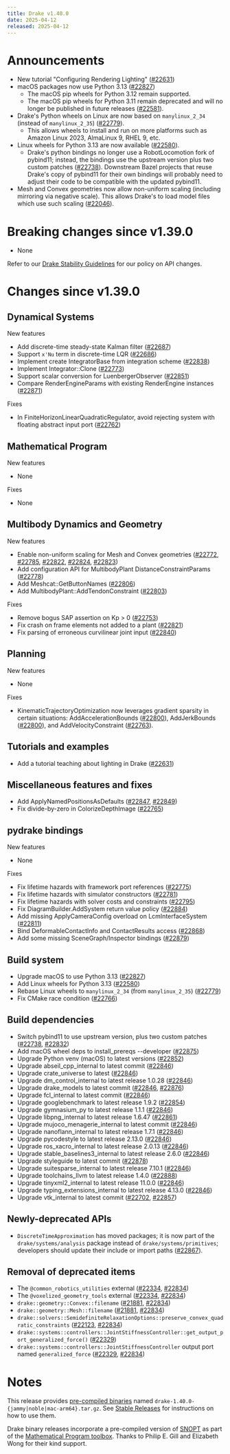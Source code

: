 ```yaml
---
title: Drake v1.40.0
date: 2025-04-12
released: 2025-04-12
---
```


# Announcements

* New tutorial "Configuring Rendering Lighting" ([#22631][_#22631])
* macOS packages now use Python 3.13 ([#22827][_#22827])
  * The macOS pip wheels for Python 3.12 remain supported.
  * The macOS pip wheels for Python 3.11 remain deprecated and will no longer be
    published in future releases ([#22581](_#22581)).
* Drake's Python wheels on Linux are now based on `manylinux_2_34` (instead of
  `manylinux_2_35`) ([#22779][_#22779]).
  * This allows wheels to install and run on more platforms such as Amazon Linux
	2023, AlmaLinux 9, RHEL 9, etc.
* Linux wheels for Python 3.13 are now available ([#22580][_#22580]).
  * Drake's python bindings no longer use a RobotLocomotion fork of pybind11;
    instead, the bindings use the upstream version plus two custom patches
    ([#22738][_#22738]). Downstream Bazel projects that reuse Drake's copy of
    pybind11 for their own bindings will probably need to adjust their code
    to be compatible with the updated pybind11.
* Mesh and Convex geometries now allow non-uniform scaling (including mirroring
  via negative scale). This allows Drake's to load model files which use such
  scaling ([#22046][_#22046]).

# Breaking changes since v1.39.0

* None

Refer to our [Drake Stability Guidelines](/stable.html) for our policy
on API changes.

# Changes since v1.39.0

## Dynamical Systems

<!-- <relnotes for systems go here> -->

New features

* Add discrete-time steady-state Kalman filter ([#22687][_#22687])
* Support `x'Nu` term in discrete-time LQR ([#22686][_#22686])
* Implement create IntegratorBase from integration scheme ([#22838][_#22838])
* Implement Integrator::Clone ([#22773][_#22773])
* Support scalar conversion for LuenbergerObserver ([#22851][_#22851])
* Compare RenderEngineParams with existing RenderEngine instances ([#22871][_#22871])

Fixes

* In FiniteHorizonLinearQuadraticRegulator, avoid rejecting system with floating abstract input port ([#22762][_#22762])

## Mathematical Program

<!-- <relnotes for solvers go here> -->

New features

* None

Fixes

* None

## Multibody Dynamics and Geometry

<!-- <relnotes for geometry,multibody go here> -->

New features

* Enable non-uniform scaling for Mesh and Convex geometries ([#22772][_#22772], [#22785][_#22785], [#22822][_#22822], [#22824][_#22824], [#22823][_#22823])
* Add configuration API for MultibodyPlant DistanceConstraintParams ([#22778][_#22778])
* Add Meshcat::GetButtonNames ([#22806][_#22806])
* Add MultibodyPlant::AddTendonConstraint ([#22803][_#22803])

Fixes

* Remove bogus SAP assertion on Kp > 0 ([#22753][_#22753])
* Fix crash on frame elements not added to a plant ([#22821][_#22821])
* Fix parsing of erroneous curvilinear joint input ([#22840][_#22840])

## Planning

<!-- <relnotes for planning go here> -->

New features

* None

Fixes

* KinematicTrajectoryOptimization now leverages gradient sparsity in certain situations: AddAccelerationBounds ([#22800][_#22800]), AddJerkBounds ([#22800][_#22800]), and AddVelocityConstraint ([#22763][_#22763]).

## Tutorials and examples

<!-- <relnotes for examples,tutorials go here> -->

* Add a tutorial teaching about lighting in Drake ([#22631][_#22631])

## Miscellaneous features and fixes

<!-- <relnotes for common,math,lcm,lcmtypes,manipulation,perception,visualization go here> -->

* Add ApplyNamedPositionsAsDefaults ([#22847][_#22847], [#22849][_#22849])
* Fix divide-by-zero in ColorizeDepthImage ([#22765][_#22765])

## pydrake bindings

<!-- <relnotes for bindings go here> -->

New features

* None

Fixes

* Fix lifetime hazards with framework port references ([#22775][_#22775])
* Fix lifetime hazards with simulator constructors ([#22781][_#22781])
* Fix lifetime hazards with solver costs and constraints ([#22795][_#22795])
* Fix DiagramBuilder.AddSystem return value policy ([#22884][_#22884])
* Add missing ApplyCameraConfig overload on LcmInterfaceSystem ([#22811][_#22811])
* Bind DeformableContactInfo and ContactResults access ([#22868][_#22868])
* Add some missing SceneGraph/Inspector bindings ([#22879][_#22879])

## Build system

<!-- <relnotes for cmake,doc,setup,third_party,tools go here> -->

* Upgrade macOS to use Python 3.13 ([#22827][_#22827])
* Add Linux wheels for Python 3.13 ([#22580][_#22580])
* Rebase Linux wheels to `manylinux_2_34` (from `manylinux_2_35`) ([#22779][_#22779])
* Fix CMake race condition ([#22766][_#22766])

## Build dependencies

<!-- <relnotes for workspace go here> -->

* Switch pybind11 to use upstream version, plus two custom patches ([#22738][_#22738], [#22832][_#22832])
* Add macOS wheel deps to install_prereqs --developer ([#22875][_#22875])
* Upgrade Python venv (macOS) to latest versions ([#22852][_#22852])
* Upgrade abseil_cpp_internal to latest commit ([#22846][_#22846])
* Upgrade crate_universe to latest ([#22846][_#22846])
* Upgrade dm_control_internal to latest release 1.0.28 ([#22846][_#22846])
* Upgrade drake_models to latest commit ([#22846][_#22846], [#22876][_#22876])
* Upgrade fcl_internal to latest commit ([#22846][_#22846])
* Upgrade googlebenchmark to latest release 1.9.2 ([#22854][_#22854])
* Upgrade gymnasium_py to latest release 1.1.1 ([#22846][_#22846])
* Upgrade libpng_internal to latest release 1.6.47 ([#22861][_#22861])
* Upgrade mujoco_menagerie_internal to latest commit ([#22846][_#22846])
* Upgrade nanoflann_internal to latest release 1.7.1 ([#22846][_#22846])
* Upgrade pycodestyle to latest release 2.13.0 ([#22846][_#22846])
* Upgrade ros_xacro_internal to latest release 2.0.13 ([#22846][_#22846])
* Upgrade stable_baselines3_internal to latest release 2.6.0 ([#22846][_#22846])
* Upgrade styleguide to latest commit ([#22878][_#22878])
* Upgrade suitesparse_internal to latest release 7.10.1 ([#22846][_#22846])
* Upgrade toolchains_llvm to latest release 1.4.0 ([#22888][_#22888])
* Upgrade tinyxml2_internal to latest release 11.0.0 ([#22846][_#22846])
* Upgrade typing_extensions_internal to latest release 4.13.0 ([#22846][_#22846])
* Upgrade vtk_internal to latest commit ([#22702][_#22702], [#22857][_#22857])

## Newly-deprecated APIs

* `DiscreteTimeApproximation` has moved packages; it is now part of the `drake/systems/analysis` package instead of `drake/systems/primitives`; developers should update their include or import paths ([#22867][_#22867]).

## Removal of deprecated items

* The `@common_robotics_utilities` external ([#22334][_#22334], [#22834][_#22834])
* The `@voxelized_geometry_tools` external ([#22334][_#22334], [#22834][_#22834])
* `drake::geometry::Convex::filename` ([#21881][_#21881], [#22834][_#22834])
* `drake::geometry::Mesh::filename` ([#21881][_#21881], [#22834][_#22834])
* `drake::solvers::SemidefiniteRelaxationOptions::preserve_convex_quadratic_constraints` ([#22123][_#22123], [#22834][_#22834])
* `drake::systems::controllers::JointStiffnessController::get_output_port_generalized_force()` ([#22329][_#22329])
* `drake::systems::controllers::JointStiffnessController` output port named `generalized_force` ([#22329][_#22329], [#22834][_#22834])

# Notes


This release provides [pre-compiled binaries](https://github.com/RobotLocomotion/drake/releases/tag/v1.40.0) named
``drake-1.40.0-{jammy|noble|mac-arm64}.tar.gz``. See [Stable Releases](/from_binary.html#stable-releases) for instructions on how to use them.

Drake binary releases incorporate a pre-compiled version of [SNOPT](https://ccom.ucsd.edu/~optimizers/solvers/snopt/) as part of the
[Mathematical Program toolbox](https://drake.mit.edu/doxygen_cxx/group__solvers.html). Thanks to
Philip E. Gill and Elizabeth Wong for their kind support.

<!-- <begin issue links> -->
[_#21881]: https://github.com/RobotLocomotion/drake/pull/21881
[_#22046]: https://github.com/RobotLocomotion/drake/pull/22046
[_#22123]: https://github.com/RobotLocomotion/drake/pull/22123
[_#22329]: https://github.com/RobotLocomotion/drake/pull/22329
[_#22334]: https://github.com/RobotLocomotion/drake/pull/22334
[_#22580]: https://github.com/RobotLocomotion/drake/pull/22580
[_#22631]: https://github.com/RobotLocomotion/drake/pull/22631
[_#22686]: https://github.com/RobotLocomotion/drake/pull/22686
[_#22687]: https://github.com/RobotLocomotion/drake/pull/22687
[_#22702]: https://github.com/RobotLocomotion/drake/pull/22702
[_#22738]: https://github.com/RobotLocomotion/drake/pull/22738
[_#22753]: https://github.com/RobotLocomotion/drake/pull/22753
[_#22762]: https://github.com/RobotLocomotion/drake/pull/22762
[_#22763]: https://github.com/RobotLocomotion/drake/pull/22763
[_#22765]: https://github.com/RobotLocomotion/drake/pull/22765
[_#22766]: https://github.com/RobotLocomotion/drake/pull/22766
[_#22772]: https://github.com/RobotLocomotion/drake/pull/22772
[_#22773]: https://github.com/RobotLocomotion/drake/pull/22773
[_#22775]: https://github.com/RobotLocomotion/drake/pull/22775
[_#22778]: https://github.com/RobotLocomotion/drake/pull/22778
[_#22779]: https://github.com/RobotLocomotion/drake/pull/22779
[_#22781]: https://github.com/RobotLocomotion/drake/pull/22781
[_#22785]: https://github.com/RobotLocomotion/drake/pull/22785
[_#22795]: https://github.com/RobotLocomotion/drake/pull/22795
[_#22800]: https://github.com/RobotLocomotion/drake/pull/22800
[_#22803]: https://github.com/RobotLocomotion/drake/pull/22803
[_#22806]: https://github.com/RobotLocomotion/drake/pull/22806
[_#22811]: https://github.com/RobotLocomotion/drake/pull/22811
[_#22821]: https://github.com/RobotLocomotion/drake/pull/22821
[_#22822]: https://github.com/RobotLocomotion/drake/pull/22822
[_#22823]: https://github.com/RobotLocomotion/drake/pull/22823
[_#22824]: https://github.com/RobotLocomotion/drake/pull/22824
[_#22827]: https://github.com/RobotLocomotion/drake/pull/22827
[_#22832]: https://github.com/RobotLocomotion/drake/pull/22832
[_#22834]: https://github.com/RobotLocomotion/drake/pull/22834
[_#22838]: https://github.com/RobotLocomotion/drake/pull/22838
[_#22840]: https://github.com/RobotLocomotion/drake/pull/22840
[_#22846]: https://github.com/RobotLocomotion/drake/pull/22846
[_#22847]: https://github.com/RobotLocomotion/drake/pull/22847
[_#22849]: https://github.com/RobotLocomotion/drake/pull/22849
[_#22851]: https://github.com/RobotLocomotion/drake/pull/22851
[_#22852]: https://github.com/RobotLocomotion/drake/pull/22852
[_#22854]: https://github.com/RobotLocomotion/drake/pull/22854
[_#22857]: https://github.com/RobotLocomotion/drake/pull/22857
[_#22861]: https://github.com/RobotLocomotion/drake/pull/22861
[_#22867]: https://github.com/RobotLocomotion/drake/pull/22867
[_#22868]: https://github.com/RobotLocomotion/drake/pull/22868
[_#22871]: https://github.com/RobotLocomotion/drake/pull/22871
[_#22875]: https://github.com/RobotLocomotion/drake/pull/22875
[_#22876]: https://github.com/RobotLocomotion/drake/pull/22876
[_#22878]: https://github.com/RobotLocomotion/drake/pull/22878
[_#22879]: https://github.com/RobotLocomotion/drake/pull/22879
[_#22884]: https://github.com/RobotLocomotion/drake/pull/22884
[_#22888]: https://github.com/RobotLocomotion/drake/pull/22888
<!-- <end issue links> -->

<!--
  Current oldest_commit 0596a5eb8717b677c573118bc5e2558c1f1f07ba (exclusive).
  Current newest_commit 97cb91e9ccad081e6521d50a26ba7186f0ebe6d5 (inclusive).
-->
